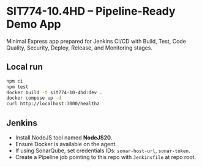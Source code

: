 # SIT774-10.4HD – Pipeline-Ready Demo App

Minimal Express app prepared for Jenkins CI/CD with Build, Test, Code Quality, Security, Deploy, Release, and Monitoring stages.

## Local run

```bash
npm ci
npm test
docker build -t sit774-10-4hd:dev .
docker compose up -d
curl http://localhost:3000/healthz
```

## Jenkins

- Install NodeJS tool named **NodeJS20**.
- Ensure Docker is available on the agent.
- If using SonarQube, set credentials IDs: `sonar-host-url`, `sonar-token`.
- Create a Pipeline job pointing to this repo with `Jenkinsfile` at repo root.

